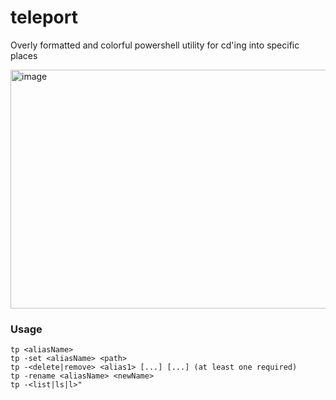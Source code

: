 # teleport
Overly formatted and colorful powershell utility for cd'ing into specific places

<img width="830" height="382" alt="image" src="https://github.com/user-attachments/assets/b6624e30-c841-417a-b1a3-f91f38576c81" />

### Usage
```
tp <aliasName>
tp -set <aliasName> <path>
tp -<delete|remove> <alias1> [...] [...] (at least one required)
tp -rename <aliasName> <newName>
tp -<list|ls|l>"
```
